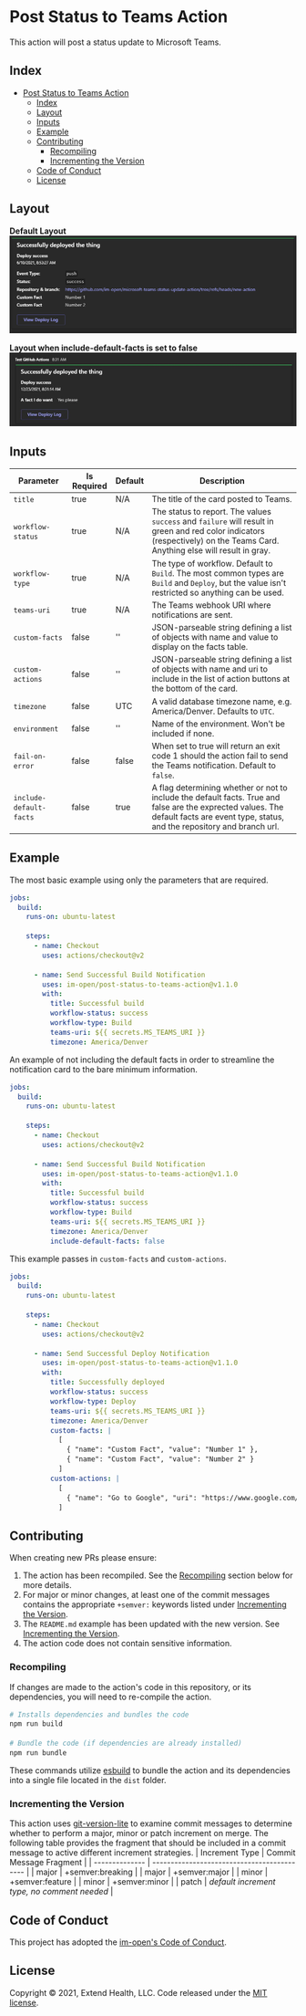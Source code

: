 # Post Status to Teams Action

This action will post a status update to Microsoft Teams.
    
## Index 

- [Post Status to Teams Action](#post-status-to-teams-action)
  - [Index](#index)
  - [Layout](#layout)
  - [Inputs](#inputs)
  - [Example](#example)
  - [Contributing](#contributing)
    - [Recompiling](#recompiling)
    - [Incrementing the Version](#incrementing-the-version)
  - [Code of Conduct](#code-of-conduct)
  - [License](#license)

## Layout

**Default Layout**
![](images/Teams_Notification_Card.PNG)

**Layout when include-default-facts is set to false**
![](images/notification-without-default-facts.png)

## Inputs
| Parameter               | Is Required | Default | Description                                                                                                                                                                           |
| ----------------------- | ----------- | ------- | ------------------------------------------------------------------------------------------------------------------------------------------------------------------------------------- |
| `title`                 | true        | N/A     | The title of the card posted to Teams.                                                                                                                                                |
| `workflow-status`       | true        | N/A     | The status to report. The values `success` and `failure` will result in green and red color indicators (respectively) on the Teams Card. Anything else will result in gray.           |
| `workflow-type`         | true        | N/A     | The type of workflow. Default to `Build`. The most common types are `Build` and `Deploy`, but the value isn't restricted so anything can be used.                                     |
| `teams-uri`             | true        | N/A     | The Teams webhook URI where notifications are sent.                                                                                                                                   |
| `custom-facts`          | false       | ''      | JSON-parseable string defining a list of objects with name and value to display on the facts table.                                                                                   |
| `custom-actions`        | false       | ''      | JSON-parseable string defining a list of objects with name and uri to include in the list of action buttons at the bottom of the card.                                                |
| `timezone`              | false       | UTC     | A valid database timezone name, e.g. America/Denver. Defaults to `UTC`.                                                                                                               |
| `environment`           | false       | ''      | Name of the environment. Won't be included if none.                                                                                                                                   |
| `fail-on-error`         | false       | false   | When set to true will return an exit code 1 should the action fail to send the Teams notification. Default to `false`.                                                                |
| `include-default-facts` | false       | true    | A flag determining whether or not to include the default facts. True and false are the exprected values. The default facts are event type, status, and the repository and branch url. |


## Example

The most basic example using only the parameters that are required.
```yml
jobs:
  build:
    runs-on: ubuntu-latest

    steps:
      - name: Checkout
        uses: actions/checkout@v2

      - name: Send Successful Build Notification
        uses: im-open/post-status-to-teams-action@v1.1.0
        with:
          title: Successful build
          workflow-status: success
          workflow-type: Build
          teams-uri: ${{ secrets.MS_TEAMS_URI }}
          timezone: America/Denver
```

An example of not including the default facts in order to streamline the notification card to the bare minimum information.
```yml
jobs:
  build:
    runs-on: ubuntu-latest

    steps:
      - name: Checkout
        uses: actions/checkout@v2

      - name: Send Successful Build Notification
        uses: im-open/post-status-to-teams-action@v1.1.0
        with:
          title: Successful build
          workflow-status: success
          workflow-type: Build
          teams-uri: ${{ secrets.MS_TEAMS_URI }}
          timezone: America/Denver
          include-default-facts: false
```

This example passes in `custom-facts` and `custom-actions`.
```yml
jobs:
  build:
    runs-on: ubuntu-latest

    steps:
      - name: Checkout
        uses: actions/checkout@v2

      - name: Send Successful Deploy Notification
        uses: im-open/post-status-to-teams-action@v1.1.0
        with:
          title: Successfully deployed
          workflow-status: success
          workflow-type: Deploy
          teams-uri: ${{ secrets.MS_TEAMS_URI }}
          timezone: America/Denver
          custom-facts: |
            [
              { "name": "Custom Fact", "value": "Number 1" },
              { "name": "Custom Fact", "value": "Number 2" }
            ]
          custom-actions: |
            [
              { "name": "Go to Google", "uri": "https://www.google.com/" }
            ]
```

## Contributing

When creating new PRs please ensure:
1. The action has been recompiled.  See the [Recompiling](#recompiling) section below for more details.
2. For major or minor changes, at least one of the commit messages contains the appropriate `+semver:` keywords listed under [Incrementing the Version](#incrementing-the-version).
3. The `README.md` example has been updated with the new version.  See [Incrementing the Version](#incrementing-the-version).
4. The action code does not contain sensitive information.

### Recompiling

If changes are made to the action's code in this repository, or its dependencies, you will need to re-compile the action.

```sh
# Installs dependencies and bundles the code
npm run build

# Bundle the code (if dependencies are already installed)
npm run bundle
```

These commands utilize [esbuild](https://esbuild.github.io/getting-started/#bundling-for-node) to bundle the action and
its dependencies into a single file located in the `dist` folder.

### Incrementing the Version

This action uses [git-version-lite] to examine commit messages to determine whether to perform a major, minor or patch increment on merge.  The following table provides the fragment that should be included in a commit message to active different increment strategies.
| Increment Type | Commit Message Fragment                     |
| -------------- | ------------------------------------------- |
| major          | +semver:breaking                            |
| major          | +semver:major                               |
| minor          | +semver:feature                             |
| minor          | +semver:minor                               |
| patch          | *default increment type, no comment needed* |

## Code of Conduct

This project has adopted the [im-open's Code of Conduct](https://github.com/im-open/.github/blob/master/CODE_OF_CONDUCT.md).

## License

Copyright &copy; 2021, Extend Health, LLC. Code released under the [MIT license](LICENSE).

[git-version-lite]: https://github.com/im-open/git-version-lite
